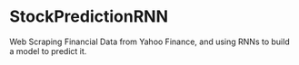# StockPredictionRNN
Web Scraping Financial Data from Yahoo Finance, and using RNNs to build a model to predict it.
